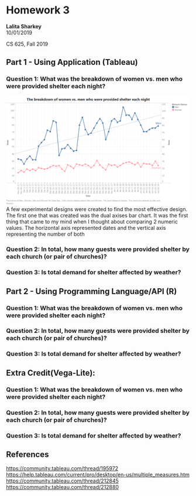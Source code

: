 Homework 3
================
**Lalita Sharkey**  
10/01/2019

CS 625, Fall 2019  
## Part 1 - Using Application (Tableau)  
### Question 1: What was the breakdown of women vs. men who were provided shelter each night?  
![Q1](img/Q1.png)
A few experimental designs were created to find the most effective design. The first one that was created was the dual axises bar chart. It was the first thing that came to my mind when I thought about comparing 2 numeric values. The horizontal axis represented dates and the vertical axis representing the number of both 

### Question 2: In total, how many guests were provided shelter by each church (or pair of churches)?

### Question 3: Is total demand for shelter affected by weather?

## Part 2 - Using Programming Language/API (R)
### Question 1: What was the breakdown of women vs. men who were provided shelter each night?

### Question 2: In total, how many guests were provided shelter by each church (or pair of churches)?

### Question 3: Is total demand for shelter affected by weather?

## Extra Credit(Vega-Lite):
### Question 1: What was the breakdown of women vs. men who were provided shelter each night?

### Question 2: In total, how many guests were provided shelter by each church (or pair of churches)?

### Question 3: Is total demand for shelter affected by weather?

## References
https://community.tableau.com/thread/195972  
https://help.tableau.com/current/pro/desktop/en-us/multiple_measures.htm  
https://community.tableau.com/thread/212845  
https://community.tableau.com/thread/212880  

